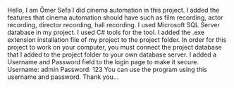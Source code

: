 Hello, I am Ömer Sefa
I did cinema automation in this project.
I added the features that cinema automation should have such as film recording, actor recording, director recording, hall recording.
I used Microsoft SQL Server database in my project. I used C# tools for the tool.
I added the .exe extension installation file of my project to the project folder.
In order for this project to work on your computer, you must connect the project database that I added to the project folder to your own database server.
I added a Username and Password field to the login page to make it secure.
Username: admin
Password: 123
You can use the program using this username and password.
Thank you...
